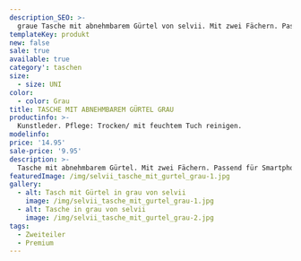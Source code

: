 ```yaml
---
description_SEO: >-
  graue Tasche mit abnehmbarem Gürtel von selvii. Mit zwei Fächern. Passend für Smartphone, Brieftasche etc..
templateKey: produkt
new: false
sale: true
available: true
category': taschen
size:
  - size: UNI
color:
  - color: Grau
title: TASCHE MIT ABNEHMBAREM GÜRTEL GRAU
productinfo: >-
  Kunstleder. Pflege: Trocken/ mit feuchtem Tuch reinigen.
modelinfo: 
price: '14.95'
sale-price: '9.95'
description: >-
  Tasche mit abnehmbarem Gürtel. Mit zwei Fächern. Passend für Smartphone, Brieftasche etc. Farbe grau
featuredImage: /img/selvii_tasche_mit_gurtel_grau-1.jpg
gallery:
  - alt: Tasch mit Gürtel in grau von selvii
    image: /img/selvii_tasche_mit_gurtel_grau-1.jpg
  - alt: Tasche in grau von selvii 
    image: /img/selvii_tasche_mit_gurtel_grau-2.jpg
tags:
  - Zweiteiler
  - Premium
---
```


